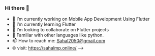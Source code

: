 ### Hi there 👋



- 🔭 I’m currently working on Mobile App Development Using Flutter
- 🌱 I’m currently learning Flutter 
- 👯 I’m looking to collaborate on Flutter projects
- 💬 Familiar with other languages like python.
- 📫 How to reach me: Sahal2050@gmail.com
- 🌐 visit: https://sahalmp.online/
-->
